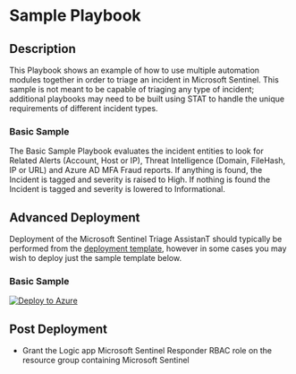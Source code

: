 # Sample Playbook

## Description
This Playbook shows an example of how to use multiple automation modules together in order to triage an incident in Microsoft Sentinel.  This sample is not meant to be capable of triaging any type of incident; additional playbooks may need to be built using STAT to handle the unique requirements of different incident types.

### Basic Sample

The Basic Sample Playbook evaluates the incident entities to look for Related Alerts (Account, Host or IP), Threat Intelligence (Domain, FileHash, IP or URL) and Azure AD MFA Fraud reports.  If anything is found, the Incident is tagged and severity is raised to High.  If nothing is found the Incident is tagged and severity is lowered to Informational.

## Advanced Deployment

Deployment of the Microsoft Sentinel Triage AssistanT should typically be performed from the [deployment template](/Deploy/readme.md), however in some cases you may wish to deploy just the sample template below.

### Basic Sample

[![Deploy to Azure](https://aka.ms/deploytoazurebutton)](https://portal.azure.com/#create/Microsoft.Template/uri/https%3A%2F%2Fraw.githubusercontent.com%2Fbriandelmsft%2FSentinelAutomationModules%2Fmain%2FSamples%2Fbasicsample.json)

## Post Deployment

* Grant the Logic app Microsoft Sentinel Responder RBAC role on the resource group containing Microsoft Sentinel
